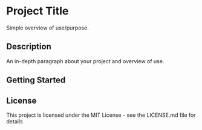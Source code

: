 # Project Title

Simple overview of use/purpose.

## Description

An in-depth paragraph about your project and overview of use.

## Getting Started


## License

This project is licensed under the MIT License - see the LICENSE.md file for details

